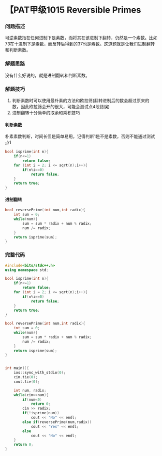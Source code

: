 # 【PAT甲级1015 Reversible Primes

### 问题描述

可逆素数指在任何进制下是素数，而将其在该进制下翻转，仍然是一个素数。比如73在十进制下是素数，而反转后得到的37也是素数。这道题就是让我们进制翻转和判断素数。

### 解题思路

没有什么好说的，就是进制翻转和判断素数。

### 解题技巧

1. 判断素数时可以使用最朴素的方法和欧拉筛(翻转进制后的数会超过原来的数，因此欧拉筛会开的很大，可能会测试点4段错误)
2. 进制翻转十分简单的取余和乘积技巧

#### 判断素数

朴素素数判断，时间长但是简单易用，记得判断1是不是素数，否则不能通过测试点1

```cpp
bool isprime(int n){
    if(n<=1)
        return false;
    for (int i = 2; i <= sqrt(n);i++){
        if(n%i==0)
            return false;
    }
    return true;
}
```

#### 进制翻转

```cpp
bool reversePrime(int num,int radix){
    int sum = 0;
    while(num){
        sum = sum * radix + num % radix;
        num /= radix;
    }
    return isprime(sum);
}
```

### 完整代码

```cpp
#include<bits/stdc++.h>
using namespace std;

bool isprime(int n){
    if(n<=1)
        return false;
    for (int i = 2; i <= sqrt(n);i++){
        if(n%i==0)
            return false;
    }
    return true;
}

bool reversePrime(int num,int radix){
    int sum = 0;
    while(num){
        sum = sum * radix + num % radix;
        num /= radix;
    }
    return isprime(sum);
}


int main(){
    ios::sync_with_stdio(0);
    cin.tie(0);
    cout.tie(0);

    int num, radix;
    while(cin>>num){
        if(num<0)
            return 0;
        cin >> radix;
        if(!isprime(num))
            cout << "No" << endl;
        else if(reversePrime(num,radix))
            cout << "Yes" << endl;
        else
            cout << "No" << endl;
    }
    return 0;
}
```

